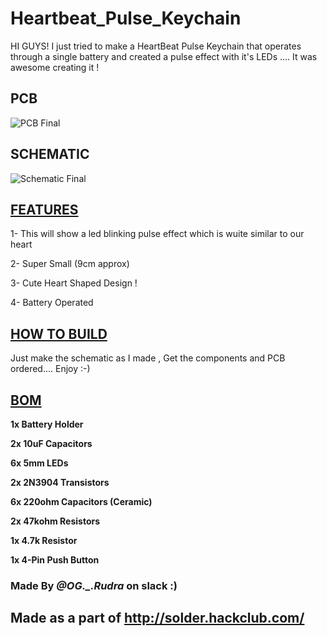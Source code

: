 # Heartbeat_Pulse_Keychain
HI GUYS! I just tried to make a HeartBeat Pulse Keychain that operates through a single battery and created a pulse effect with it's LEDs .... It was awesome creating it !


## PCB

![PCB Final](https://github.com/user-attachments/assets/1e0a8216-6885-44cf-9eb9-47d2d78868ad)

## SCHEMATIC

![Schematic Final](https://github.com/user-attachments/assets/7aa8828d-4afb-4821-86fb-0b4d724159dd)

## <ins>**FEATURES**</ins>

1- This will show a led blinking pulse effect which is wuite similar to our heart 

2- Super Small (9cm approx)

3- Cute Heart Shaped Design !

4- Battery Operated 

## <ins>**HOW TO BUILD**</ins>

Just make the schematic as I made , Get the components and PCB ordered.... Enjoy :-)

## <ins>**BOM**</ins>

**1x Battery Holder**

**2x 10uF Capacitors**

**6x 5mm LEDs**

**2x 2N3904 Transistors**

**6x 220ohm Capacitors (Ceramic)**

**2x 47kohm Resistors**

**1x 4.7k Resistor**

**1x 4-Pin Push Button**

### Made By *@OG._.Rudra* on slack :)

## Made as a part of http://solder.hackclub.com/
